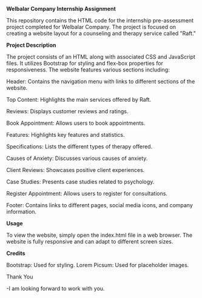 **Welbalar Company Internship Assignment**

This repository contains the HTML code for the internship pre-assessment project completed for Welbalar Company. The project is focused on creating a website layout for a counseling and therapy service called "Raft."




**Project Description**

The project consists of an HTML along with associated CSS and JavaScript files. It utilizes Bootstrap for styling and flex-box properties for responsiveness. The website features various sections including:

Header: Contains the navigation menu with links to different sections of the website.

Top Content: Highlights the main services offered by Raft.

Reviews: Displays customer reviews and ratings.

Book Appointment: Allows users to book appointments.

Features: Highlights key features and statistics.

Specifications: Lists the different types of therapy offered.

Causes of Anxiety: Discusses various causes of anxiety.

Client Reviews: Showcases positive client experiences.

Case Studies: Presents case studies related to psychology.

Register Appointment: Allows users to register for consultations.

Footer: Contains links to different pages, social media icons, and company information.




**Usage**

To view the website, simply open the index.html file in a web browser. The website is fully responsive and can adapt to different screen sizes.



**Credits**

Bootstrap: Used for styling.
Lorem Picsum: Used for placeholder images.



Thank You

-I am looking forward to work with you.
